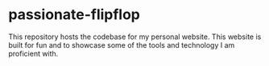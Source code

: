 # passionate-flipflop
This repository hosts the codebase for my personal website. This website is
built for fun and to showcase some of the tools and technology I am proficient with.

